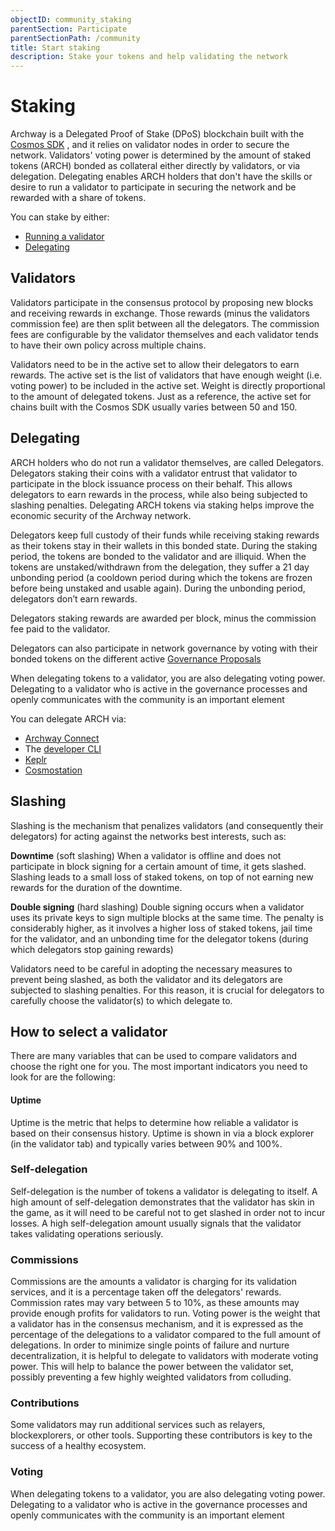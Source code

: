 ```yaml
---
objectID: community_staking
parentSection: Participate
parentSectionPath: /community
title: Start staking
description: Stake your tokens and help validating the network
---
```


# Staking
Archway is a Delegated Proof of Stake (DPoS) blockchain built with the <a href="https://v1.cosmos.network/sdk" target="_blank">Cosmos SDK</a>
, and it relies on validator nodes in order to secure the network. Validators' voting power is determined by the amount of staked tokens (ARCH) bonded as collateral either directly by validators, or via delegation. Delegating enables ARCH holders that don't have the skills or desire to run a validator to participate in securing the network and be rewarded with a share of tokens.

You can stake by either:
- [Running a validator](../../validators/becoming-a-validator/overview)
- [Delegating](#delegating)

## Validators
Validators participate in the consensus protocol by proposing new blocks and receiving rewards in exchange. Those rewards (minus the validators commission fee) are then split between all the delegators. The commission fees are configurable by the validator themselves and each validator tends to have their own policy across multiple chains.

Validators need to be in the active set to allow their delegators to earn rewards. The active set is the list of validators that have enough weight (i.e. voting power) to be included in the active set. Weight is directly proportional to the amount of delegated tokens. Just as a reference, the active set for chains built with the Cosmos SDK usually varies between 50 and 150.

## Delegating 
ARCH holders who do not run a validator themselves, are called Delegators. Delegators staking their coins with a validator entrust that validator to participate in the block issuance process on their behalf. This allows delegators to earn rewards in the process, while also being subjected to slashing penalties. Delegating ARCH tokens via staking helps improve the economic security of the Archway network.

Delegators keep full custody of their funds while receiving staking rewards as their tokens stay in their wallets in this bonded state. During the staking period, the tokens are bonded to the validator and are illiquid. When the tokens are unstaked/withdrawn from the delegation, they suffer a 21 day unbonding period (a cooldown period during which the tokens are frozen before being unstaked and usable again). During the unbonding period, delegators don’t earn rewards.

Delegators staking rewards are awarded per block, minus the commission fee paid to the validator.

Delegators can also participate in network governance by voting with their bonded tokens on the different active [Governance Proposals](/community/governance/governance)

When delegating tokens to a validator, you are also delegating voting power. Delegating to a validator who is active in the governance processes and openly communicates with the community is an important element

You can delegate ARCH via:
- [Archway Connect](archway-connect-staking)
- The [developer CLI](cli-staking)
- [Keplr](keplr-staking)
- [Cosmostation](cosmostation-staking)

## Slashing
Slashing is the mechanism that penalizes validators (and consequently their delegators) for acting against the networks best interests, such as:

**Downtime** (soft slashing)
When a validator is offline and does not participate in block signing for a certain amount of time, it gets slashed. Slashing leads to a small loss of staked tokens, on top of not earning new rewards for the duration of the downtime.

**Double signing** (hard slashing)
Double signing occurs when a validator uses its private keys to sign multiple blocks at the same time. The penalty is considerably higher, as it involves a higher loss of staked tokens, jail time for the validator, and an unbonding time for the delegator tokens (during which delegators stop gaining rewards)

Validators need to be careful in adopting the necessary measures to prevent being slashed, as both the validator and its delegators are subjected to slashing penalties. For this reason, it is crucial for delegators to carefully choose the validator(s) to which delegate to.

## How to select a validator
There are many variables that can be used to compare validators and choose the right one for you. The most important indicators you need to look for are the following:

#### **Uptime**
Uptime is the metric that helps to determine how reliable a validator is based on their consensus history. Uptime is shown in via a block explorer (in the validator tab) and typically varies between 90% and 100%. 

### **Self-delegation**
Self-delegation is the number of tokens a validator is delegating to itself. A high amount of self-delegation demonstrates that the validator has skin in the game, as it will need to be careful not to get slashed in order not to incur losses. A high self-delegation amount usually signals that the validator takes validating operations seriously.

### **Commissions**
Commissions are the amounts a validator is charging for its validation services, and it is a percentage taken off the delegators' rewards. Commission rates may vary between 5 to 10%, as these amounts may provide enough profits for validators to run. Voting power is the weight that a validator has in the consensus mechanism, and it is expressed as the percentage of the delegations to a validator compared to the full amount of delegations. In order to minimize single points of failure and nurture decentralization, it is helpful to delegate to validators with moderate voting power. This will help to balance the power between the validator set, possibly preventing a few highly weighted validators from colluding.

### **Contributions**
Some validators may run additional services such as relayers, blockexplorers, or other tools. Supporting these contributors is key to the success of a healthy ecosystem.

### **Voting**
When delegating tokens to a validator, you are also delegating voting power. Delegating to a validator who is active in the governance processes and openly communicates with the community is an important element